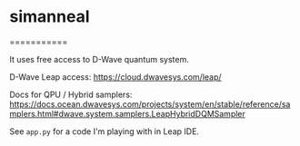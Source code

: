 # simanneal
===========

It uses free access to D-Wave quantum system.

D-Wave Leap access: https://cloud.dwavesys.com/leap/

Docs for QPU / Hybrid samplers:
https://docs.ocean.dwavesys.com/projects/system/en/stable/reference/samplers.html#dwave.system.samplers.LeapHybridDQMSampler

See `app.py` for a code I'm playing with in Leap IDE.
